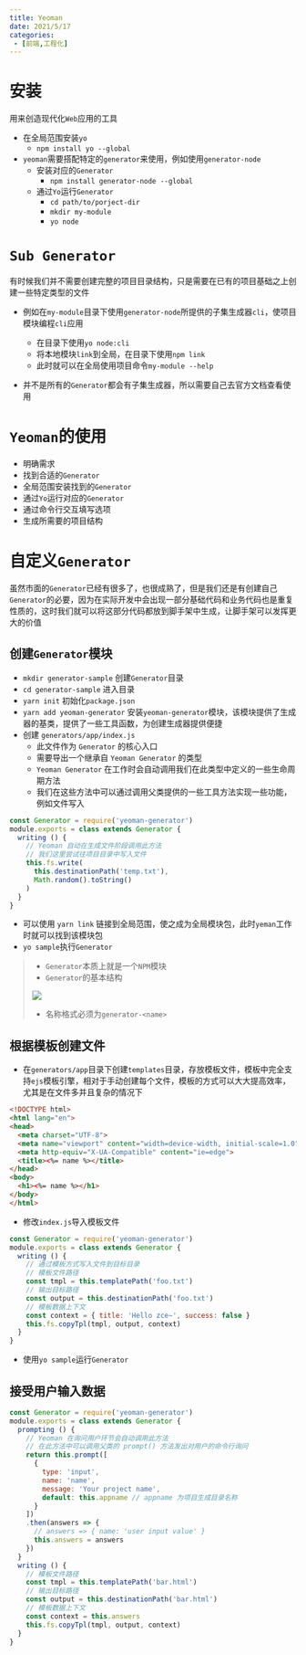 ```yaml
---
title: Yeoman
date: 2021/5/17
categories:
 - [前端,工程化]
---
```


# 安装

用来创造现代化`Web`应用的工具

- 在全局范围安装`yo`
  - `npm install yo --global`
- `yeoman`需要搭配特定的`generator`来使用，例如使用`generator-node`
  - 安装对应的`Generator`
    - `npm install generator-node --global`
  - 通过`Yo`运行`Generator`
    - `cd path/to/porject-dir`
    - `mkdir my-module`
    - `yo node`

# `Sub Generator`

有时候我们并不需要创建完整的项目目录结构，只是需要在已有的项目基础之上创建一些特定类型的文件

- 例如在`my-module`目录下使用`generator-node`所提供的子集生成器`cli`，使项目模块编程`cli`应用
  - 在目录下使用`yo node:cli`
  - 将本地模块`link`到全局，在目录下使用`npm link`
  - 此时就可以在全局使用项目命令`my-module --help`

- 并不是所有的`Generator`都会有子集生成器，所以需要自己去官方文档查看使用

# `Yeoman`的使用

- 明确需求
- 找到合适的`Generator`
- 全局范围安装找到的`Generator`
- 通过`Yo`运行对应的`Generator`
- 通过命令行交互填写选项
- 生成所需要的项目结构

# 自定义`Generator`

虽然市面的`Generator`已经有很多了，也很成熟了，但是我们还是有创建自己`Generator`的必要，因为在实际开发中会出现一部分基础代码和业务代码也是重复性质的，这时我们就可以将这部分代码都放到脚手架中生成，让脚手架可以发挥更大的价值

## 创建`Generator`模块

- `mkdir generator-sample` 创建`Generator`目录
- `cd generator-sample` 进入目录
- `yarn init` 初始化`package.json`
- `yarn add yeoman-generator` 安装`yeoman-generator`模块，该模块提供了生成器的基类，提供了一些工具函数，为创建生成器提供便捷
- 创建 `generators/app/index.js` 
  - 此文件作为 `Generator` 的核心入口
  - 需要导出一个继承自 `Yeoman Generator` 的类型
  - `Yeoman Generator` 在工作时会自动调用我们在此类型中定义的一些生命周期方法
  - 我们在这些方法中可以通过调用父类提供的一些工具方法实现一些功能，例如文件写入

```js
const Generator = require('yeoman-generator')
module.exports = class extends Generator {
  writing () {
    // Yeoman 自动在生成文件阶段调用此方法
    // 我们这里尝试往项目目录中写入文件
    this.fs.write(
      this.destinationPath('temp.txt'),
      Math.random().toString()
    )
  }
}
```

- 可以使用 `yarn link` 链接到全局范围，使之成为全局模块包，此时`yeman`工作时就可以找到该模块包
- `yo sample`执行`Generator`

> - `Generator`本质上就是一个`NPM`模块
> - `Generator`的基本结构
>
> ![](https://pic.imgdb.cn/item/60d30889844ef46bb23d1281.png)
>
> - 名称格式必须为`generator-<name>`

## 根据模板创建文件

- 在`generators/app`目录下创建`templates`目录，存放模板文件，模板中完全支持`ejs`模板引擎，相对于手动创建每个文件，模板的方式可以大大提高效率，尤其是在文件多并且复杂的情况下

```html
<!DOCTYPE html>
<html lang="en">
<head>
  <meta charset="UTF-8">
  <meta name="viewport" content="width=device-width, initial-scale=1.0">
  <meta http-equiv="X-UA-Compatible" content="ie=edge">
  <title><%= name %></title>
</head>
<body>
  <h1><%= name %></h1>
</body>
</html>
```

- 修改`index.js`导入模板文件

```js
const Generator = require('yeoman-generator')
module.exports = class extends Generator {
  writing () {
    // 通过模板方式写入文件到目标目录
    // 模板文件路径
    const tmpl = this.templatePath('foo.txt')
    // 输出目标路径
    const output = this.destinationPath('foo.txt')
    // 模板数据上下文
    const context = { title: 'Hello zce~', success: false }
    this.fs.copyTpl(tmpl, output, context)
  }
}
```

- 使用`yo sample`运行`Generator`

## 接受用户输入数据

```js
const Generator = require('yeoman-generator')
module.exports = class extends Generator {
  prompting () {
    // Yeoman 在询问用户环节会自动调用此方法
    // 在此方法中可以调用父类的 prompt() 方法发出对用户的命令行询问
    return this.prompt([
      {
        type: 'input',
        name: 'name',
        message: 'Your project name',
        default: this.appname // appname 为项目生成目录名称
      }
    ])
    .then(answers => {
      // answers => { name: 'user input value' }
      this.answers = answers
    })
  }
  writing () {
    // 模板文件路径
    const tmpl = this.templatePath('bar.html')
    // 输出目标路径
    const output = this.destinationPath('bar.html')
    // 模板数据上下文
    const context = this.answers
    this.fs.copyTpl(tmpl, output, context)
  }
}
```

